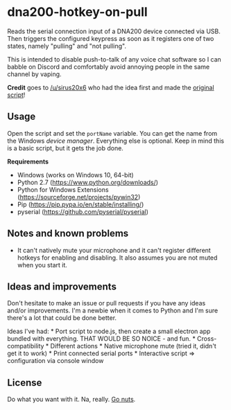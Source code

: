 # dna200-hotkey-on-pull
Reads the serial connection input of a DNA200 device connected via USB. Then triggers the configured keypress as soon as it registers one of two states, namely "pulling" and "not pulling".

This is intended to disable push-to-talk of any voice chat software so I can babble on Discord and comfortably avoid annoying people in the same channel by vaping.

**Credit** goes to [/u/sirus20x6](https://www.reddit.com/user/sirus20x6) who had the idea first and made the [original script](https://www.reddit.com/r/electronic_cigarette/comments/4pw6kq/python_script_to_mute_your_skype_mice_when_you/)!

## Usage
Open the script and set the `portName` variable. You can get the name from the Windows *device manager*. Everything else is optional. Keep in mind this is a basic script, but it gets the job done.

**Requirements**
  * Windows (works on Windows 10, 64-bit)
  * Python 2.7 (https://www.python.org/downloads/)
  * Python for Windows Extensions (https://sourceforge.net/projects/pywin32)
  * Pip (https://pip.pypa.io/en/stable/installing/)
  * pyserial (https://github.com/pyserial/pyserial)

## Notes and known problems
  * It can't natively mute your microphone and it can't register different hotkeys for enabling and disabling. It also assumes you are not muted when you start it.
  
## Ideas and improvements
Don't hesitate to make an issue or pull requests if you have any ideas and/or improvements. I'm a newbie when it comes to Python and I'm sure there's a lot that could be done better.

Ideas I've had:
    * Port script to node.js, then create a small electron app bundled with
    everything. THAT WOULD BE SO NOICE - and fun.
    * Cross-compatibility
    * Different actions
    * Native microphone mute (tried it, didn't get it to work)
    * Print connected serial ports
    * Interactive script => configuration via console window
    
## License

Do what you want with it. Na, really. [Go nuts](/LICENSE).
